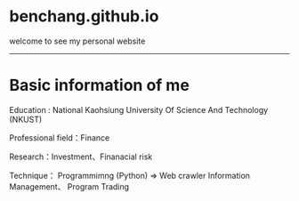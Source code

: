 # benchang.github.io
welcome to see my personal website

------------------------------------------------------------------------------------------------------------------------------------------

# Basic information of me

Education : National Kaohsiung University Of Science And Technology (NKUST)

Professional field：Finance

Research：Investment、Finanacial risk

Technique： Programmimng (Python) => Web crawler Information Management、 Program Trading 


